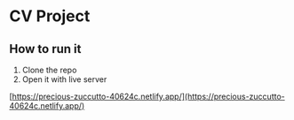 # CV Project

## How to run it

1. Clone the repo
2. Open it with live server

[https://precious-zuccutto-40624c.netlify.app/](https://precious-zuccutto-40624c.netlify.app/)
